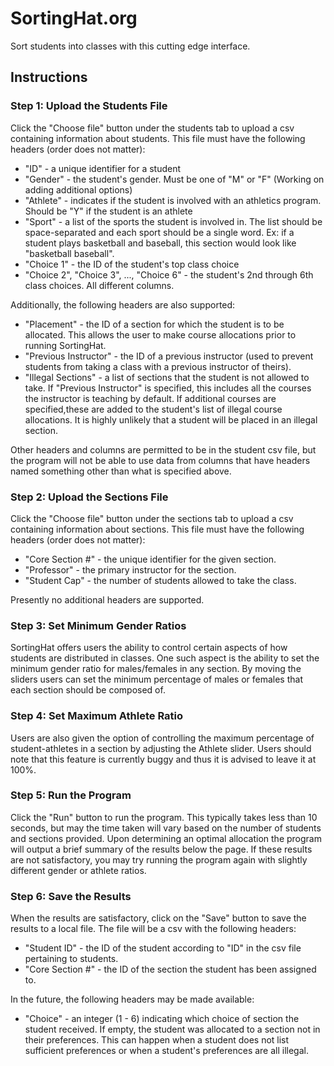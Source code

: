 # SortingHat.org
Sort students into classes with this cutting edge interface. 


## Instructions

### Step 1: Upload the Students File

Click the "Choose file" button under the students tab to upload a csv containing information about students. This file must have the following headers (order does not matter):

* "ID" - a unique identifier for a student
* "Gender" - the student's gender. Must be one of "M" or "F" (Working on adding additional options)
* "Athlete" - indicates if the student is involved with an athletics program. Should be "Y" if the student is an athlete
* "Sport" - a list of the sports the student is involved in. The list should be space-separated and each sport should be a single word. Ex: if a student plays basketball and baseball, this section would look like "basketball baseball". 
* "Choice 1" - the ID of the student's top class choice
* "Choice 2", "Choice 3", ..., "Choice 6" - the student's 2nd through 6th class choices. All different columns.

Additionally, the following headers are also supported:
* "Placement" - the ID of a section for which the student is to be allocated. This allows the user to make course allocations prior to running SortingHat.
* "Previous Instructor" - the ID of a previous instructor (used to prevent students from taking a class with a previous instructor of theirs).
* "Illegal Sections" - a list of sections that the student is not allowed to take. If "Previous Instructor" is specified,
this includes all the courses the instructor is teaching by default. If additional courses are specified,these are added to the student's list of illegal course allocations. It is highly unlikely that a student will be placed in an illegal section.

Other headers and columns are permitted to be in the student csv file, but the program will not be able to use data from columns that have headers named something other than what is specified above.


### Step 2: Upload the Sections File

Click the "Choose file" button under the sections tab to upload a csv containing information about sections. This file must have the following headers (order does not matter):

* "Core Section #" - the unique identifier for the given section. 
* "Professor" - the primary instructor for the section.
* "Student Cap" - the number of students allowed to take the class. 

Presently no additional headers are supported. 


### Step 3: Set Minimum Gender Ratios

SortingHat offers users the ability to control certain aspects of how students are distributed in classes. One such aspect is the ability to set the minimum gender ratio for males/females in any section. By moving the sliders users can set the minimum percentage of males or females that each section should be composed of. 

### Step 4: Set Maximum Athlete Ratio

Users are also given the option of controlling the maximum percentage of student-athletes in a section by adjusting the Athlete slider. Users should note that this feature is currently buggy and thus it is advised to leave it at 100%.


### Step 5: Run the Program

Click the "Run" button to run the program. This typically takes less than 10 seconds, but may the time taken will vary based on the number of students and sections provided. Upon determining an optimal allocation the program will output a brief summary of the results below the page. If these results are not satisfactory, you may try running the program again with slightly different gender or athlete ratios. 

### Step 6: Save the Results

When the results are satisfactory, click on the "Save" button to save the results to a local file. The file will be a csv with the following headers:

* "Student ID" - the ID of the student according to "ID" in the csv file pertaining to students.
* "Core Section #" - the ID of the section the student has been assigned to.

In the future, the following headers may be made available:

* "Choice" - an integer (1 - 6) indicating which choice of section the student received. If empty, the student was allocated to a section not in their preferences. This can happen when a student does not list sufficient preferences or when a student's preferences are all illegal.
